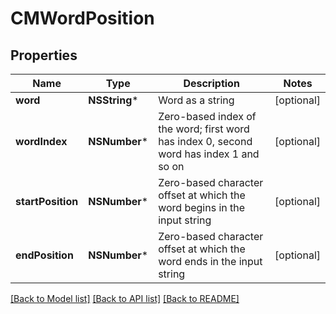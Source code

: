 # CMWordPosition

## Properties
Name | Type | Description | Notes
------------ | ------------- | ------------- | -------------
**word** | **NSString*** | Word as a string | [optional] 
**wordIndex** | **NSNumber*** | Zero-based index of the word; first word has index 0, second word has index 1 and so on | [optional] 
**startPosition** | **NSNumber*** | Zero-based character offset at which the word begins in the input string | [optional] 
**endPosition** | **NSNumber*** | Zero-based character offset at which the word ends in the input string | [optional] 

[[Back to Model list]](../README.md#documentation-for-models) [[Back to API list]](../README.md#documentation-for-api-endpoints) [[Back to README]](../README.md)


